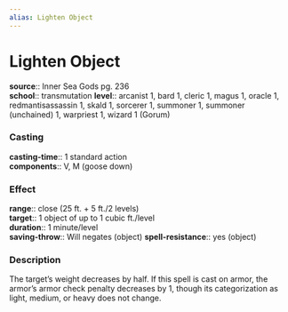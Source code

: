 ```yaml
---
alias: Lighten Object
---
```


# Lighten Object 

**source**:: Inner Sea Gods pg. 236  
**school**:: transmutation
**level**:: arcanist 1, bard 1, cleric 1, magus 1, oracle 1, redmantisassassin 1, skald 1, sorcerer 1, summoner 1, summoner (unchained) 1, warpriest 1, wizard 1 (Gorum)

### Casting 

**casting-time**:: 1 standard action  
**components**:: V, M (goose down)

### Effect 

**range**:: close (25 ft. + 5 ft./2 levels)  
**target**:: 1 object of up to 1 cubic ft./level  
**duration**:: 1 minute/level  
**saving-throw**:: Will negates (object)
**spell-resistance**:: yes (object)

### Description 

The target’s weight decreases by half. If this spell is cast on armor, the armor’s armor check penalty decreases by 1, though its categorization as light, medium, or heavy does not change.

